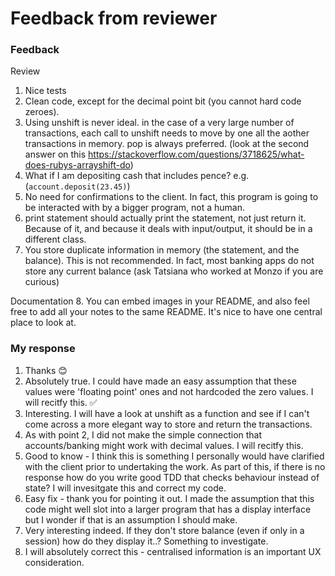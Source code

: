 # Feedback from reviewer

### Feedback

Review
1. Nice tests
2. Clean code, except for the decimal point bit (you cannot hard code zeroes).
3. Using unshift is never ideal. in the case of a very large number of transactions, each call to unshift needs to move by one all the aother transactions in memory. pop is always preferred. (look at the second answer on this https://stackoverflow.com/questions/3718625/what-does-rubys-arrayshift-do)
4. What if I am depositing cash that includes pence? e.g. (`account.deposit(23.45)`)
5. No need for confirmations to the client. In fact, this program is going to be interacted with by a bigger program, not a human.
6. print statement should actually print the statement, not just return it. Because of it, and because it deals with input/output, it should be in a different class.
7. You store duplicate information in memory (the statement, and the balance). This is not recommended. In fact, most banking apps do not store any current balance (ask Tatsiana who worked at Monzo if you are curious)

Documentation
8. You can embed images in your README, and also feel free to add all your notes to the same README. It's nice to have one central place to look at.

### My response

1. Thanks 😊
2. Absolutely true. I could have made an easy assumption that these values were 'floating point' ones and not hardcoded the zero values. I will recitfy this. ✅
3. Interesting. I will have a look at unshift as a function and see if I can't come across a more elegant way to store and return the transactions.
4. As with point 2, I did not make the simple connection that accounts/banking might work with decimal values. I will recitfy this.
5. Good to know - I think this is something I personally would have clarified with the client prior to undertaking the work. As part of this, if there is no response how do you write good TDD that checks behaviour instead of state? I will invesitgate this and correct my code.
6. Easy fix - thank you for pointing it out. I made the assumption that this code might well slot into a larger program that has a display interface but I wonder if that is an assumption I should make.
7. Very interesting indeed. If they don't store balance (even if only in a session) how do they display it..? Something to investigate.
8. I will absolutely correct this - centralised information is an important UX consideration.
